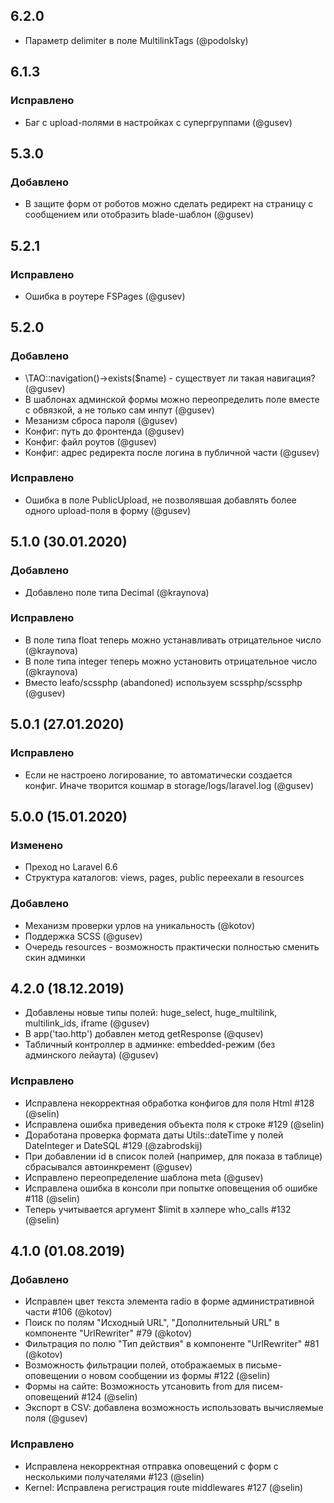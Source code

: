 ## 6.2.0

- Параметр delimiter в поле MultilinkTags (@podolsky)

## 6.1.3

### Исправлено

- Баг с upload-полями в настройках с супергруппами (@gusev)

## 5.3.0

### Добавлено

- В защите форм от роботов можно сделать редирект на страницу с сообщением или отобразить blade-шаблон (@gusev)


## 5.2.1

### Исправлено

- Ошибка в роутере FSPages (@gusev)

## 5.2.0

### Добавлено

- \TAO::navigation()->exists($name) - существует ли такая навигация? (@gusev)
- В шаблонах админской формы можно переопределить поле вместе с обвязкой, а не только сам инпут (@gusev)
- Мезанизм сброса пароля (@gusev)
- Конфиг: путь до фронтенда (@gusev)
- Конфиг: файл роутов (@gusev)
- Конфиг: адрес редиректа после логина в публичной части (@gusev)

### Исправлено

- Ошибка в поле PublicUpload, не позволявшая добавлять более одного upload-поля в форму (@gusev)


## 5.1.0 (30.01.2020)

### Добавлено

- Добавлено поле типа Decimal (@kraynova)

### Исправлено

- В поле типа float теперь можно устанавливать отрицательное число (@kraynova)
- В поле типа integer теперь можно установить отрицательное число (@kraynova)
- Вместо leafo/scssphp (abandoned) используем scssphp/scssphp (@gusev)

## 5.0.1 (27.01.2020)

### Исправлено

- Если не настроено логирование, то автоматически создается конфиг. Иначе творится кошмар в storage/logs/laravel.log (@gusev)

## 5.0.0 (15.01.2020)

### Изменено

- Преход но Laravel 6.6
- Структура каталогов: views, pages, public переехали в resources

### Добавлено

- Механизм проверки урлов на уникальность (@kotov)
- Поддержка SCSS (@gusev)
- Очередь resources - возможность практически полностью сменить скин админки


## 4.2.0 (18.12.2019)

- Добавлены новые типы полей: huge_select, huge_multilink, multilink_ids, iframe (@gusev)
- В app('tao.http') добавлен метод getResponse (@qusev)
- Табличный контроллер в админке: embedded-режим (без админского лейаута) (@gusev)

### Исправлено

- Исправлена некорректная обработка конфигов для поля Html #128 (@selin)
- Исправлена ошибка приведения объекта поля к строке #129 (@selin)
- Доработана проверка формата даты Utils::dateTime у полей DateInteger и DateSQL #129 (@zabrodskij)
- При добавлении id в список полей (например, для показа в таблице) сбрасывался автоинкремент (@gusev)
- Исправлено переопределение шаблона meta (@gusev)
- Исправлена ошибка в консоли при попытке оповещения об ошибке #118 (@selin)
- Теперь учитывается аргумент $limit в хэлпере who_calls #132 (@selin)

## 4.1.0 (01.08.2019)

### Добавлено

- Исправлен цвет текста элемента radio в форме административной части #106 (@kotov)
- Поиск по полям "Исходный URL", "Дополнительный URL" в компоненте "UrlRewriter" #79 (@kotov)
- Фильтрация по полю "Тип действия" в компоненте "UrlRewriter" #81 (@kotov)
- Возможность фильтрации полей, отображаемых в письме-оповещении о новом сообщении из формы #122 (@selin)
- Формы на сайте: Возможность утсановить from для писем-оповещений #124 (@selin)
- Экспорт в CSV: добавлена возможность использовать вычисляемые поля (@gusev)

### Исправлено

- Исправлена некорректная отправка оповещений с форм с несколькими получателями #123 (@selin)
- Kernel: Исправлена регистрация route middlewares #127 (@selin)